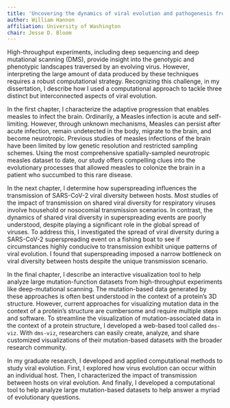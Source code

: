 ```yaml
---
title: 'Uncovering the dynamics of viral evolution and pathogenesis from high-throughput datasets: a computational perspective'
author: William Hannon
affiliation: University of Washington
chair: Jesse D. Bloom
---
```


High-throughput experiments, including deep sequencing and deep mutational scanning (DMS), provide insight into the genotypic and phenotypic landscapes traversed by an evolving virus. However, interpreting the large amount of data produced by these techniques requires a robust computational strategy. Recognizing this challenge, in my dissertation, I describe how I used a computational approach to tackle three distinct but interconnected aspects of viral evolution.

In the first chapter, I characterize the adaptive progression that enables measles to infect the brain. Ordinarily, a Measles infection is acute and self-limiting. However, through unknown mechanisms, Measles can persist after acute infection, remain undetected in the body, migrate to the brain, and become neurotropic. Previous studies of measles infections of the brain have been limited by low genetic resolution and restricted sampling schemes. Using the most comprehensive spatially-sampled neurotropic measles dataset to date, our study offers compelling clues into the evolutionary processes that allowed measles to colonize the brain in a patient who succumbed to this rare disease.

In the next chapter, I determine how superspreading influences the transmission of SARS-CoV-2 viral diversity between hosts. Most studies of the impact of transmission on shared viral diversity for respiratory viruses involve household or nosocomial transmission scenarios. In contrast, the dynamics of shared viral diversity in superspreading events are poorly understood, despite playing a significant role in the global spread of viruses. To address this, I investigated the spread of viral diversity during a SARS-CoV-2 superspreading event on a fishing boat to see if circumstances highly conducive to transmission exhibit unique patterns of viral evolution. I found that superspreading imposed a narrow bottleneck on viral diversity between hosts despite the unique transmission scenario.

In the final chapter, I describe an interactive visualization tool to help analyze large mutation-function datasets from high-throughput experiments like deep-mutational scanning. The mutation-based data generated by these approaches is often best understood in the context of a protein’s 3D structure. However, current approaches for visualizing mutation data in the context of a protein’s structure are cumbersome and require multiple steps and software. To streamline the visualization of mutation-associated data in the context of a protein structure, I developed a web-based tool called `dms-viz`. With `dms-viz`, researchers can easily create, analyze, and share customized visualizations of their mutation-based datasets with the broader research community.

In my graduate research, I developed and applied computational methods to study viral evolution. First, I explored how virus evolution can occur within an individual host. Then, I characterized the impact of transmission between hosts on viral evolution. And finally, I developed a computational tool to help analyze large mutation-based datasets to help answer a myriad of evolutionary questions.
